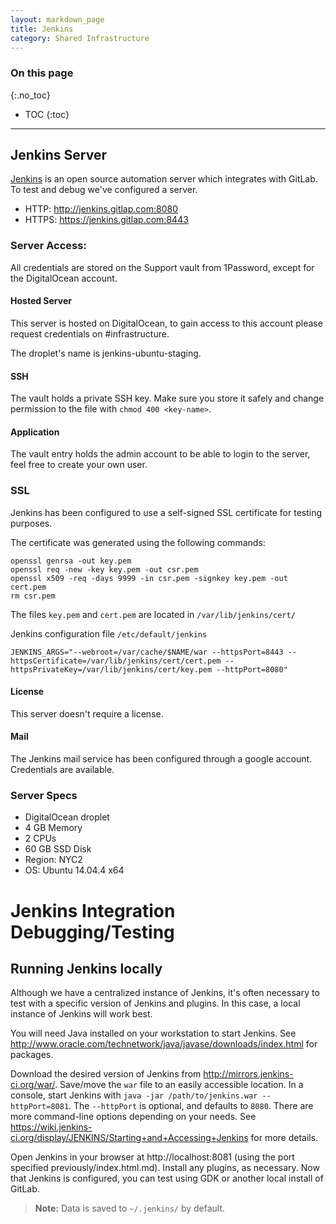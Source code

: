 ```yaml
---
layout: markdown_page
title: Jenkins
category: Shared Infrastructure
---
```


### On this page
{:.no_toc}

- TOC
{:toc}

----

## Jenkins Server

[Jenkins](https://jenkins.io/index.html/index.html.md) is an open source automation 
server which integrates with GitLab. To test and debug we've configured 
a server.

+ HTTP: http://jenkins.gitlap.com:8080
+ HTTPS: https://jenkins.gitlap.com:8443

### Server Access:

All credentials are stored on the Support vault from 1Password, except 
for the DigitalOcean account.

#### Hosted Server

This server is hosted on DigitalOcean, to gain access to this account 
please request credentials on #infrastructure. 
 
The droplet's name is jenkins-ubuntu-staging.  

#### SSH 

The vault holds a private SSH key. Make sure you store it safely and 
change permission to the file with `chmod 400 <key-name>`.

#### Application

The vault entry holds the admin account to be able to login to the 
server, feel free to create your own user. 

### SSL

Jenkins has been configured to use a self-signed SSL certificate for testing purposes. 

The certificate was generated using the following commands:

```
openssl genrsa -out key.pem
openssl req -new -key key.pem -out csr.pem
openssl x509 -req -days 9999 -in csr.pem -signkey key.pem -out cert.pem
rm csr.pem
```

The files `key.pem` and `cert.pem` are located in `/var/lib/jenkins/cert/`

Jenkins configuration file `/etc/default/jenkins`

```
JENKINS_ARGS="--webroot=/var/cache/$NAME/war --httpsPort=8443 --httpsCertificate=/var/lib/jenkins/cert/cert.pem --httpsPrivateKey=/var/lib/jenkins/cert/key.pem --httpPort=8080"
```

#### License

This server doesn't require a license.   

#### Mail

The Jenkins mail service has been configured through a google account. 
Credentials are available.
  
### Server Specs

- DigitalOcean droplet
- 4 GB Memory
- 2 CPUs
- 60 GB SSD Disk
- Region: NYC2
- OS: Ubuntu 14.04.4 x64 

# Jenkins Integration Debugging/Testing

## Running Jenkins locally

Although we have a centralized instance of Jenkins, it's often necessary to
test with a specific version of Jenkins and plugins. In this case, a local
instance of Jenkins will work best.

You will need Java installed on your workstation to start Jenkins. See
http://www.oracle.com/technetwork/java/javase/downloads/index.html for
packages.

Download the desired version of Jenkins from http://mirrors.jenkins-ci.org/war/.
Save/move the `war` file to an easily accessible location. In a console, start
Jenkins with `java -jar /path/to/jenkins.war --httpPort=8081`. The `--httpPort`
is optional, and defaults to `8080`. There are more command-line options
depending on your needs. See
https://wiki.jenkins-ci.org/display/JENKINS/Starting+and+Accessing+Jenkins
for more details.

Open Jenkins in your browser at http://localhost:8081 (using the port specified
previously/index.html.md). Install any plugins, as necessary. Now that Jenkins is configured,
you can test using GDK or another local install of GitLab.

> **Note:** Data is saved to `~/.jenkins/` by default. 

